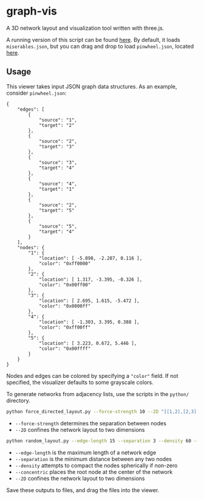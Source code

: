 graph-vis
=========

A 3D network layout and visualization tool written with three.js.

A running version of this script can be found [here](http://www.patrick-fuller.com/graph-vis/).
By default, it loads `miserables.json`, but you can drag and drop to load `pinwheel.json`,
located [here](http://www.patrick-fuller.com/graph-vis/json/pinwheel.json).

Usage
-----

This viewer takes input JSON graph data structures. As an example, consider `pinwheel.json`:

```
{
    "edges": [
        {
            "source": "1",
            "target": "2"
        },
        {
            "source": "2",
            "target": "3"
        },
        {
            "source": "3",
            "target": "4"
        },
        {
            "source": "4",
            "target": "1"
        },
        {
            "source": "2",
            "target": "5"
        },
        {
            "source": "5",
            "target": "4"
        }
    ],
    "nodes": {
        "1": {
            "location": [ -5.898, -2.287, 0.116 ],
            "color": "0xff0000"
        },
        "2": {
            "location": [ 1.317, -3.395, -0.326 ],
            "color": "0x00ff00"
        },
        "3": {
            "location": [ 2.695, 1.615, -5.472 ],
            "color": "0x0000ff"
        },
        "4": {
            "location": [ -1.303, 3.395, 0.388 ],
            "color": "0xff00ff"
        },
        "5": {
            "location": [ 3.223, 0.672, 5.446 ],
            "color": "0x00ffff"
        }
    }
}
```

Nodes and edges can be colored by specifying a `"color"` field. If not specified,
the visualizer defaults to some grayscale colors.

To generate networks from adjacency lists, use the scripts in the `python/` directory.

```bash
python force_directed_layout.py --force-strength 10 --2D "[[1,2],[2,3],[3,4]]"
```

 * `--force-strength` determines the separation between nodes
 * `--2D` confines the network layout to two dimensions


```bash
python random_layout.py --edge-length 15 --separation 3 --density 60 --concentric --2D "[[1,2],[2,3],[3,4]]"
```

 * `--edge-length` is the maximum length of a network edge
 * `--separation` is the minimum distance between any two nodes
 * `--density` attempts to compact the nodes spherically if non-zero
 * `--concentric` places the root node at the center of the network
 * `--2D` confines the network layout to two dimensions

Save these outputs to files, and drag the files into the viewer.
